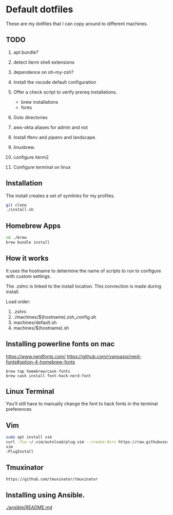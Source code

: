 # Default dotfiles
These are my dotfiles that I can copy around to different machines.

## TODO
1. apt bundle?
1. detect iterm shell extensions
1. dependence on oh-my-zsh?

1. Install the vscode default configuration
1. Offer a check script to verify prereq installations.
    - brew installations
    - fonts  
1. Goto directories
1. aws-okta aliases for admin and not
1. Install tfenv and pipenv and landscape.  
1. linuxbrew.
1. configure iterm2
1. Configure terminal on linux

## Installation
The install creates a set of symlinks for my profiles.  

```sh
git clone 
./install.sh
```

## Homebrew Apps

```sh
cd ./brew
brew bundle install
```

## How it works
It uses the hostname to determine the name of scripts to run to configure with custom settings. 

The .zshrc is linked to the install location. This connection is made during install.  

Load order:
1. .zshrc
1. ./machines/$(hostname).zsh_config.sh
1. machines/default.sh
1. machines/$(hostname).sh


## Installing powerline fonts on mac

https://www.nerdfonts.com/
https://github.com/ryanoasis/nerd-fonts#option-4-homebrew-fonts

```
brew tap homebrew/cask-fonts
brew cask install font-hack-nerd-font
```

## Linux Terminal 
You'll still have to manually change the font to hack fonts in the terminal preferences  

## Vim
```sh
sudo apt install vim
curl -fLo ~/.vim/autoload/plug.vim --create-dirs https://raw.githubusercontent.com/junegunn/vim-plug/master/plug.vim
vim
:PlugInstall
```

## Tmuxinator
```
https://github.com/tmuxinator/tmuxinator
```


## Installing using Ansible.
[./ansible/README.md](./ansible/README.md)